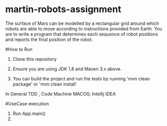 # martin-robots-assignment
The surface of Mars can be modelled by a rectangular grid around which robots are able to move according to instructions provided from Earth. You are to write a program that determines each sequence of robot positions and reports the final position of the robot.


#How to Run

1. Clone this repository

2. Ensure you are using JDK 1.8 and Maven 3.x above.

3. You can build the project and run the tests by running 'mvn clean package' or 'mvn clean install'


In General TDD , Code Machine MACOS; Intellij IDEA

#UseCase execution

1. Run App.main()
2. 
